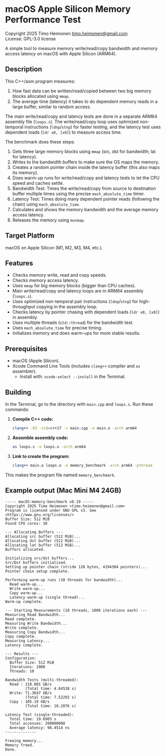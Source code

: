 # macOS Apple Silicon Memory Performance Test

Copyright 2025 Timo Heimonen <timo.heimonen@gmail.com>  
License: GPL-3.0 license  
  
A simple tool to measure memory write/read/copy bandwidth and memory access latency on macOS with Apple Silicon (ARM64).  

## Description

This C++/asm program measures:
1. How fast data can be written/read/copied between two big memory blocks allocated using `mmap`.
2. The average time (latency) it takes to do dependent memory reads in a large buffer, similar to random access.

The main write/read/copy and latency tests are done in a separate ARM64 assembly file (`loops.s`). The write/read/copy loop uses optimized non-temporal instructions (`ldnp`/`stnp`) for faster testing, and the latency test uses dependent loads (`ldr x0, [x0]`) to measure access time.

The benchmark does these steps:

1.  Gets three large memory blocks using `mmap` (src, dst for bandwidth; lat for latency).
2.  Writes to the bandwidth buffers to make sure the OS maps the memory.
3.  Creates a random pointer chain inside the latency buffer (this also maps its memory).
4.  Does warm-up runs for write/read/copy and latency tests to let the CPU speed and caches settle.
5.  Bandwidth Test: Times the wirte/read/copy from source to destination buffer multiple times using the precise `mach_absolute_time` timer.
6.  Latency Test: Times doing many dependent pointer reads (following the chain) using `mach_absolute_time`.
7.  Calculates and shows the memory bandwidth and the average memory access latency.
8.  Releases the memory using `munmap`.

## Target Platform

macOS on Apple Silicon (M1, M2, M3, M4, etc.).

## Features

* Checks memory write, read and copy speeds.
* Checks memory access latency.
* Uses `mmap` for big memory blocks (bigger than CPU caches).
* Main write/read/copy and latency loops are in ARM64 assembly (`loops.s`).
* Uses optimized non-temporal pair instructions (`ldnp`/`stnp`) for high-throughput copying in the assembly loop.
* Checks latency by pointer chasing with dependent loads (`ldr x0, [x0]`) in assembly.
* Uses multiple threads (`std::thread`) for the bandwidth test.
* Uses `mach_absolute_time` for precise timing.
* Initializes memory and does warm-ups for more stable results.

## Prerequisites

* macOS (Apple Silicon).
* Xcode Command Line Tools (includes `clang++` compiler and `as` assembler).
    * Install with: `xcode-select --install` in the Terminal.

## Building

In the Terminal, go to the directory with `main.cpp` and `loops.s`. Run these commands:

1.  **Compile C++ code:**
    ```bash
    clang++ -O3 -std=c++17 -c main.cpp -o main.o -arch arm64
    ```

2.  **Assemble assembly code:**
    ```bash
    as loops.s -o loops.o -arch arm64
    ```

3.  **Link to create the program:**
    ```bash
    clang++ main.o loops.o -o memory_benchmark -arch arm64 -pthread
    ```
This makes the program file named `memory_benchmark`.

## Example output (Mac Mini M4 24GB)
```text
----- macOS-memory-benchmark v0.19 -----
Copyright 2025 Timo Heimonen <timo.heimonen@gmail.com>
Program is licensed under GNU GPL v3. See <https://www.gnu.org/licenses/>
Buffer Size: 512 MiB
Found CPU cores: 10

--- Allocating Buffers ---
Allocating src buffer (512 MiB)...
Allocating dst buffer (512 MiB)...
Allocating lat buffer (512 MiB)...
Buffers allocated.

Initializing src/dst buffers...
Src/Dst buffers initialized.
Setting up pointer chain (stride 128 bytes, 4194304 pointers)...
Pointer chain setup complete.

Performing warm-up runs (10 threads for bandwidth)...
  Read warm-up...
  Write warm-up...
  Copy warm-up...
  Latency warm-up (single thread)...
Warm-up complete.

--- Starting Measurements (10 threads, 1000 iterations each) ---
Measuring Read Bandwidth...
Read complete.
Measuring Write Bandwidth...
Write complete.
Measuring Copy Bandwidth...
Copy complete.
Measuring Latency...
Latency complete.

--- Results ---
Configuration:
  Buffer Size: 512 MiB
  Iterations: 1000
  Threads: 10

Bandwidth Tests (multi-threaded):
  Read : 110.801 GB/s
         (Total time: 4.84538 s)
  Write: 71.3647 GB/s
         (Total time: 7.52292 s)
  Copy : 105.19 GB/s
         (Total time: 10.2076 s)

Latency Test (single-threaded):
  Total time: 19.6903 s
  Total accesses: 200000000
  Average latency: 98.4514 ns
--------------

Freeing memory...
Memory freed.
Done.